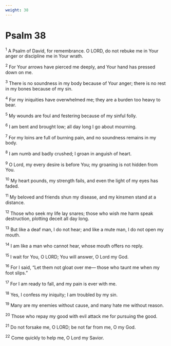 ```yaml
---
weight: 38
---
```


# Psalm 38

<sup>1</sup> A Psalm of David, for remembrance. O LORD, do not rebuke me in Your anger or discipline me in Your wrath. 

<sup>2</sup> For Your arrows have pierced me deeply, and Your hand has pressed down on me. 

<sup>3</sup> There is no soundness in my body because of Your anger; there is no rest in my bones because of my sin. 

<sup>4</sup> For my iniquities have overwhelmed me; they are a burden too heavy to bear. 

<sup>5</sup> My wounds are foul and festering because of my sinful folly. 

<sup>6</sup> I am bent and brought low; all day long I go about mourning. 

<sup>7</sup> For my loins are full of burning pain, and no soundness remains in my body. 

<sup>8</sup> I am numb and badly crushed; I groan in anguish of heart. 

<sup>9</sup> O Lord, my every desire is before You; my groaning is not hidden from You. 

<sup>10</sup> My heart pounds, my strength fails, and even the light of my eyes has faded. 

<sup>11</sup> My beloved and friends shun my disease, and my kinsmen stand at a distance. 

<sup>12</sup> Those who seek my life lay snares; those who wish me harm speak destruction, plotting deceit all day long. 

<sup>13</sup> But like a deaf man, I do not hear; and like a mute man, I do not open my mouth. 

<sup>14</sup> I am like a man who cannot hear, whose mouth offers no reply. 

<sup>15</sup> I wait for You, O LORD; You will answer, O Lord my God. 

<sup>16</sup> For I said, “Let them not gloat over me— those who taunt me when my foot slips.” 

<sup>17</sup> For I am ready to fall, and my pain is ever with me. 

<sup>18</sup> Yes, I confess my iniquity; I am troubled by my sin. 

<sup>19</sup> Many are my enemies without cause, and many hate me without reason. 

<sup>20</sup> Those who repay my good with evil attack me for pursuing the good. 

<sup>21</sup> Do not forsake me, O LORD; be not far from me, O my God. 

<sup>22</sup> Come quickly to help me, O Lord my Savior. 


